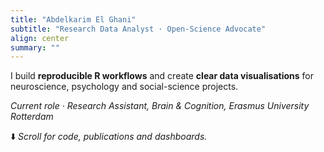 ```yaml
---
title: "Abdelkarim El Ghani"
subtitle: "Research Data Analyst · Open-Science Advocate"
align: center
summary: ""
---
```


I build **reproducible R workflows** and create **clear data visualisations** for
neuroscience, psychology and social-science projects.

_Current role · Research Assistant, Brain & Cognition, Erasmus University Rotterdam_

⬇️ *Scroll for code, publications and dashboards.*
